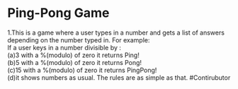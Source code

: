 # Ping-Pong Game

1.This is a game where a user types in a number and gets a list of answers depending on the number typed in.
For example: <br>If a user keys in a number divisible by :<br>(a)3 with a %(modulo) of zero it returns Ping!
                                                     <br>(b)5 with a %(modulo) of zero it returns Pong!
                                                     <br>(c)15 with a %(modulo) of zero it returns PingPong!
                                                     <br>(d)it shows numbers as usual.
The rules are as simple as that.
#Contirubutor
